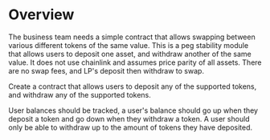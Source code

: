 # Overview

The business team needs a simple contract that allows swapping between various different tokens of the same value. This is a peg stability module that allows users to deposit one asset, and withdraw another of the same value. It does not use chainlink and assumes price parity of all assets. There are no swap fees, and LP's deposit then withdraw to swap.

Create a contract that allows users to deposit any of the supported tokens, and withdraw any of the supported tokens.

User balances should be tracked, a user's balance should go up when they deposit a token and go down when they withdraw a token. A user should only be able to withdraw up to the amount of tokens they have deposited.